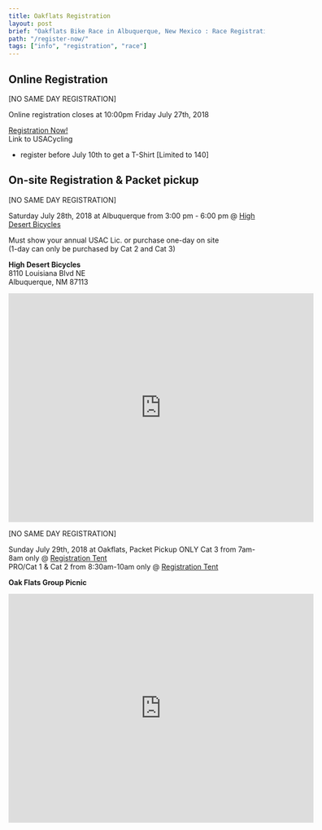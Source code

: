 ```yaml
---
title: Oakflats Registration
layout: post
brief: "Oakflats Bike Race in Albuquerque, New Mexico : Race Registration ins and outs to get you ready before race day"
path: "/register-now/"
tags: ["info", "registration", "race"]
---
```


<div class="text-center">

## Online Registration

  <span class="text-danger align-middle">[NO SAME DAY REGISTRATION]</span>

Online registration closes at 10:00pm Friday July 27th, 2018

[Registration Now!](https://legacy.usacycling.org/myusac/index.php?pagename=registration&eventid=2046&year=2018)  
<span class="text-secondary">Link to USACycling</span>

* register before July 10th to get a T-Shirt [Limited to 140]


## On-site Registration & Packet pickup

<span class="text-danger align-middle">[NO SAME DAY REGISTRATION]</span>

Saturday July 28th, 2018 at Albuquerque from 3:00 pm - 6:00 pm @ [High Desert Bicycles](https://goo.gl/maps/WEem8DNzbqQ2)

Must show your annual USAC Lic. or purchase one-day on site  
(1-day can only be purchased by Cat 2 and Cat 3)

**High Desert Bicycles**  
8110 Louisiana Blvd NE  
Albuquerque, NM 87113

<iframe src="https://www.google.com/maps/embed?pb=!1m14!1m8!1m3!1d13044.971604604823!2d-106.5683972!3d35.175498!3m2!1i1024!2i768!4f13.1!3m3!1m2!1s0x0%3A0xe9ce68cc7f8238e8!2sHigh+Desert+Bicycles+Inc!5e0!3m2!1sen!2sus!4v1523722554404" width="600" height="450" frameborder="0" style="border:0" allowfullscreen></iframe>

<span class="text-danger align-middle">[NO SAME DAY REGISTRATION]</span>

Sunday July 29th, 2018 at Oakflats, Packet Pickup ONLY 
Cat 3 from 7am-8am only @ [Registration Tent](https://goo.gl/maps/oxCxcVjKADq)  
PRO/Cat 1 & Cat 2 from 8:30am-10am only @ [Registration Tent](https://goo.gl/maps/oxCxcVjKADq)  

**Oak Flats Group Picnic**

<iframe src="https://www.google.com/maps/embed?pb=!1m18!1m12!1m3!1d3268.3386527475836!2d-106.32422448493635!3d34.99822687473317!2m3!1f0!2f0!3f0!3m2!1i1024!2i768!4f13.1!3m3!1m2!1s0x8718baea8feee6c7%3A0xa5df245ce0343bbf!2sOak+Flats+Group+Picnic!5e0!3m2!1sen!2sus!4v1523929814442" width="600" height="450" frameborder="0" style="border:0" allowfullscreen></iframe>

</div>
